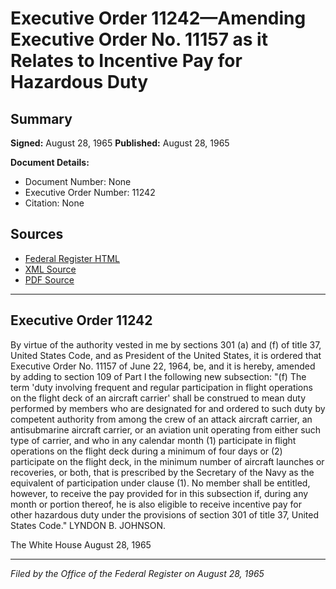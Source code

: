 # Executive Order 11242—Amending Executive Order No. 11157 as it Relates to Incentive Pay for Hazardous Duty

## Summary

**Signed:** August 28, 1965
**Published:** August 28, 1965

**Document Details:**
- Document Number: None
- Executive Order Number: 11242
- Citation: None

## Sources
- [Federal Register HTML](https://www.presidency.ucsb.edu/documents/executive-order-11242-amending-executive-order-no-11157-it-relates-incentive-pay-for)
- [XML Source](None)
- [PDF Source](None)

---

## Executive Order 11242

By virtue of the authority vested in me by sections 301 (a) and (f) of title 37, United States Code, and as President of the United States, it is ordered that Executive Order No. 11157 of June 22, 1964, be, and it is hereby, amended by adding to section 109 of Part I the following new subsection:
"(f) The term 'duty involving frequent and regular participation in flight operations on the flight deck of an aircraft carrier' shall be construed to mean duty performed by members who are designated for and ordered to such duty by competent authority from among the crew of an attack aircraft carrier, an antisubmarine aircraft carrier, or an aviation unit operating from either such type of carrier, and who in any calendar month (1) participate in flight operations on the flight deck during a minimum of four days or (2) participate on the flight deck, in the minimum number of aircraft launches or recoveries, or both, that is prescribed by the Secretary of the Navy as the equivalent of participation under clause (1). No member shall be entitled, however, to receive the pay provided for in this subsection if, during any month or portion thereof, he is also eligible to receive incentive pay for other hazardous duty under the provisions of section 301 of title 37, United States Code."
LYNDON B. JOHNSON.

The White House
August 28, 1965

---

*Filed by the Office of the Federal Register on August 28, 1965*
